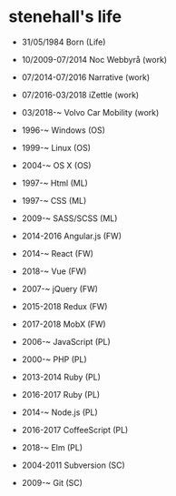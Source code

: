 stenehall's life
===============
- 31/05/1984 Born (Life)
- 10/2009-07/2014 Noc Webbyrå (work)
- 07/2014-07/2016 Narrative (work)
- 07/2016-03/2018 iZettle (work)
- 03/2018-~ Volvo Car Mobility (work)
- 1996-~ Windows (OS)
- 1999-~ Linux (OS)
- 2004-~ OS X (OS)

- 1997-~ Html (ML)
- 1997-~ CSS (ML)
- 2009-~ SASS/SCSS (ML)
- 2014-2016 Angular.js (FW)
- 2014-~ React (FW)
- 2018-~ Vue (FW)
- 2007-~ jQuery (FW)
- 2015-2018 Redux (FW)
- 2017-2018 MobX (FW)

- 2006-~ JavaScript (PL)
- 2000-~ PHP (PL)
- 2013-2014 Ruby (PL)
- 2016-2017 Ruby (PL)
- 2014-~ Node.js (PL)
- 2016-2017 CoffeeScript (PL)
- 2018-~ Elm (PL)

- 2004-2011 Subversion (SC)
- 2009-~ Git (SC)
